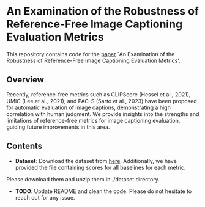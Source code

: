 
# An Examination of the Robustness of Reference-Free Image Captioning Evaluation Metrics
This repository contains code for the [paper](https://arxiv.org/abs/2305.14998) `An Examination of the Robustness of Reference-Free Image Captioning Evaluation Metrics'.

## Overview
Recently, reference-free metrics such as  CLIPScore (Hessel et al., 2021), UMIC (Lee et al., 2021), and PAC-S (Sarto et al., 2023) have been proposed for automatic evaluation of image captions, demonstrating a high correlation with human judgment. We provide insights into the strengths and limitations of reference-free metrics for image captioning evaluation, guiding future improvements in this area.

## Contents
- **Dataset**: Download the dataset from [here](https://drive.google.com/file/d/1MzuTSeq2waW_yYoe2oFiL_zOs0aODvVX/view?usp=sharing). Additionally, we have provided the file containing scores for all baselines for each metric.

Please download them and unzip them in ./dataset directory.

- **TODO**: Update README and clean the code. Please do not hesitate to reach out for any issue.
